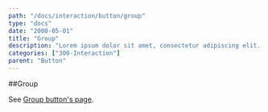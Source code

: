 ```yaml
---
path: "/docs/interaction/button/group"
type: "docs"
date: "2000-05-01"
title: "Group"
description: "Lorem ipsum dolor sit amet, consectetur adipiscing elit. Nunc tempus laoreet leo sit amet iaculis."
categories: ["300-Interaction"]
parent: "Button"
---
```


##Group

See [Group button's page](/docs/content/group/button).
